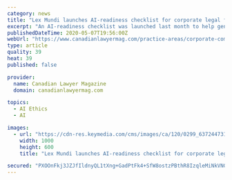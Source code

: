 ```yaml
---
category: news
title: "Lex Mundi launches AI-readiness checklist for corporate legal functions"
excerpt: "An AI-readiness checklist was launched last month to help general counsel and chief legal officers around the world to identify key issues when navigating the integration of artificial intelligence within the business."
publishedDateTime: 2020-05-07T19:56:00Z
webUrl: "https://www.canadianlawyermag.com/practice-areas/corporate-commercial/lex-mundi-launches-ai-readiness-checklist-for-corporate-legal-functions/329419"
type: article
quality: 39
heat: 39
published: false

provider:
  name: Canadian Lawyer Magazine
  domain: canadianlawyermag.com

topics:
  - AI Ethics
  - AI

images:
  - url: "https://cdn-res.keymedia.com/cms/images/ca/120/0299_637244731286008810.jpg"
    width: 1000
    height: 600
    title: "Lex Mundi launches AI-readiness checklist for corporate legal functions"

secured: "PXOOnFkj3JZJfIldnyQL1tXng+GadPtFk4+SfW8ostzPBthR8IzqleMiNkVNGO41STlhKhVy9O5x6fvK7YG5qk00oVH0UOWBgCMiOqQaVEjgtzSJYfVHQu+XSY8MRD18f5IA04vYUOhAlrWExWdDgBi57UUuDJWp3w9Vji7YNw7X7x8Wp/pp7FEN3wJuvM39ulOkQ6TGRsBe28wO57WFc0f/RIYyntYyc0QiHgrKd1bGLWY2frxj9o7fugP4IcLbENbyut5514TaYEGdK4ZG8UCGbgDgP1diJ+toJGepWk+WXQHqeb8a6bzlNSHmuRPe;Stutmq7LsIF+2M+RTATcfw=="
---
```


